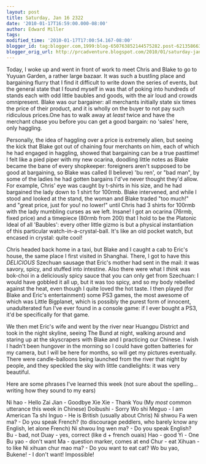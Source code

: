 ```yaml
---
layout: post
title: Saturday, Jan 16 2322
date: '2010-01-17T16:59:00.000-08:00'
author: Edward Miller
tags: 
modified_time: '2010-01-17T17:00:54.167-08:00'
blogger_id: tag:blogger.com,1999:blog-650763852144575282.post-6213586638034370213
blogger_orig_url: http://prcadventure.blogspot.com/2010/01/saturday-jan-16-2322.html
---
```


Today, I woke up and went in front of work to meet Chris and Blake to go to Yuyuan Garden, a rather large bazaar. It was such a bustling place and bargaining flurry that I find it difficult to write down the series of events, but the general state that I found myself in was that of poking into hundreds of stands each with odd little baubles and goods, with the air loud and crowds omnipresent. Blake was our bargainer: all merchants initially state six times the price of their product, and it is wholly on the buyer to not pay such ridiculous prices.One has to walk away at *least* twice and have the merchant chase you before you can get a good bargain: no 'sales' here, only haggling.

Personally, the idea of haggling over a price is extremely alien, but seeing the kick that Blake got out of chaining four merchants on him, each of which he had engaged in haggling, showed that bargaining can be a true pasttime! I felt like a pied piper with my new ocarina, doodling little notes as Blake became the bane of every shopkeeper: foreigners aren't supposed to be good at bargaining, so Blake was called (I believe) 'bu ren', or "bad man", by some of the ladies he had gotten bargains I'd've never thought they'd allow. For example, Chris' eye was caught by t-shirts in his size, and he had bargained the lady down to 1 shirt for 100rmb. Blake intervened, and while I stood and looked at the stand, the woman and Blake traded "too much!" and "great price, just for you! no lower!" until Chris had 3 shirts for 100rmb with the lady mumbling curses as we left. Insane! I got an ocarina (76rmb, fixed price) and a timepiece (80rmb from 200) that I hold to be the Platonic Ideal of all 'Baubles': every other little gizmo is but a physical instantiation of this particular watch-in-a-crystal-ball. It's like an old pocket watch, but encased in crystal: quite cool!

Chris headed back home in a taxi, but Blake and I caught a cab to Eric's house, the same place I first visited in Shanghai. There, I got to have this *DELICIOUS* Szechuan sausage that Eric's mother had sent in the mail: it was savory, spicy, and stuffed into intestine. Also there were what I *think* was bok-choi in a deliciously spicy sauce that you can only get from Szechuan: I would have gobbled it all up, but it was too spicy, and so my body rebelled against the heat, even though I quite loved the hot taste. I then played (for Blake and Eric's entertainment) some PS3 games, the most awesome of which was Little Bigplanet, which is possibly the purest form of innocent, unadulterated fun I've ever found in a console game: if I ever bought a PS3, it'd be specifically for that game.

We then met Eric's wife and went by the river near Huangpu District and took in the night skyline, seeing The Bund at night, walking around and staring up at the skyscrapers with Blake and I practicing our Chinese. I wish I hadn't been hungover in the morning so I could have gotten batteries for my camera, but I will be here for months, so will get my pictures eventually. There were candle-balloons being launched from the river that night by people, and they speckled the sky with little candlelights: it was very beautiful.

Here are some phrases I've learned this week (not sure about the spelling... writing how they sound to my ears)

Ni hao - Hello
Zai Jian - Goodbye
Xie Xie - Thank You (My *most* common utterance this week in Chinese)
Doibushi - Sorry
Wo shi Meguo - I am American
Ta shi Inguo - He is British (usually about Chris)
Ni shwou Fa wen ma? - Do you speak French? (to discourage peddlers, who barely know any English, let alone French)
Ni shwou Ing wen ma? - Do you speak English?
Bu - bad, not
Duay - yes, correct (like d + french ouais)
Hao - good
Yi - One
Bu yao - don't want
Ma - question marker, comes at end
Chur - eat
Xihuan - to like
Ni xihuan chur mao ma? - Do you want to eat cat?
Wo bu yao, Bukene! - I don't want! Impossible!
